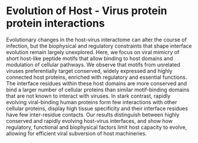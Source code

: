 # Evolution of Host - Virus protein protein interactions

Evolutionary changes in the host-virus interactome can alter the course of infection, but the biophysical and regulatory constraints that shape interface evolution remain largely unexplored. Here, we focus on viral mimicry of short host-like peptide motifs that allow binding to host domains and modulation of cellular pathways. We observe that motifs from unrelated viruses preferentially target conserved, widely expressed and highly connected host proteins, enriched with regulatory and essential functions. The interface residues within these host domains are more conserved and bind a larger number of cellular proteins than similar motif-binding domains that are not known to interact with viruses.
In stark contrast, rapidly evolving viral-binding human proteins form few interactions with other cellular proteins, display high tissue specificity and their interface residues have few inter-residue contacts. Our results distinguish between highly conserved and rapidly evolving host-virus interfaces, and show how regulatory, functional and biophysical factors limit host capacity to evolve, allowing for efficient viral subversion of host machineries. 
